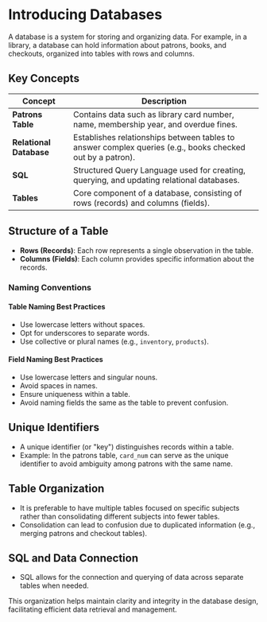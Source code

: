 # Introducing Databases

A database is a system for storing and organizing data. For example, in a library, a database can hold information about patrons, books, and checkouts, organized into tables with rows and columns. 

## Key Concepts

| Concept             | Description                                                                                 |
|---------------------|---------------------------------------------------------------------------------------------|
| **Patrons Table**   | Contains data such as library card number, name, membership year, and overdue fines.       |
| **Relational Database** | Establishes relationships between tables to answer complex queries (e.g., books checked out by a patron). |
| **SQL**             | Structured Query Language used for creating, querying, and updating relational databases.    |
| **Tables**          | Core component of a database, consisting of rows (records) and columns (fields).             |

## Structure of a Table

- **Rows (Records)**: Each row represents a single observation in the table.
- **Columns (Fields)**: Each column provides specific information about the records.

### Naming Conventions

#### Table Naming Best Practices

- Use lowercase letters without spaces.
- Opt for underscores to separate words.
- Use collective or plural names (e.g., `inventory`, `products`).

#### Field Naming Best Practices

- Use lowercase letters and singular nouns.
- Avoid spaces in names.
- Ensure uniqueness within a table.
- Avoid naming fields the same as the table to prevent confusion.

## Unique Identifiers

- A unique identifier (or "key") distinguishes records within a table. 
- Example: In the patrons table, `card_num` can serve as the unique identifier to avoid ambiguity among patrons with the same name.

## Table Organization

- It is preferable to have multiple tables focused on specific subjects rather than consolidating different subjects into fewer tables.
- Consolidation can lead to confusion due to duplicated information (e.g., merging patrons and checkout tables).

## SQL and Data Connection

- SQL allows for the connection and querying of data across separate tables when needed. 

This organization helps maintain clarity and integrity in the database design, facilitating efficient data retrieval and management.
